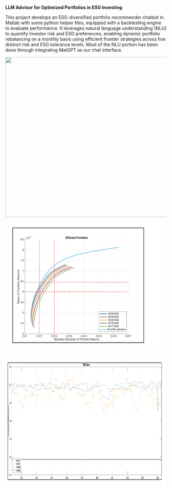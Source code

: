 **LLM Advisor for Optimized Portfolios in ESG Investing**

This project develops an ESG-diversified portfolio recommender chatbot in Matlab with some python helper files, equipped with a backtesting engine to evaluate performance. It leverages natural language understanding (NLU) to quantify investor risk and ESG preferences, enabling dynamic portfolio rebalancing on a monthly basis using efficient frontier strategies across five distinct risk and ESG tolerance levels. Most of the NLU portion has been done through integrating MatGPT as our chat interface.

<p align="left">
<img src="images/Chatbot_Preview_GIF_3.gif" width="600" height="500">
</p>

<p align="left">
<img src="images/ESG_EfficientFrontier.png" width="500" height="400">
</p>

<p align="left">
<img src="images/Differently_Optimized_ESG_Curves.png" width="500" height="400">
</p>












